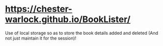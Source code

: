 # https://chester-warlock.github.io/BookLister/
Use of local storage so as to store the book details added and deleted (And not just maintain it for the session)!
